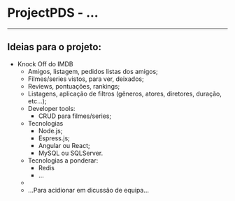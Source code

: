 # ProjectPDS - ...
***

## Ideias para o projeto:
* Knock Off do IMDB
  * Amigos, listagem, pedidos listas dos amigos;
  * Filmes/series vistos, para ver, deixados;
  * Reviews, pontuações, rankings;
  * Listagens, aplicação de filtros (gêneros, atores, diretores, duração, etc...);
  * Developer tools:
	* CRUD para filmes/series;
  * Tecnologias
    * Node.js;
    * Espress.js;
    * Angular ou React;
    * MySQL ou SQLServer.
  * Tecnologias a ponderar:
    * Redis
    * ...
  * 
  * ...Para acidionar em dicussão de equipa...
